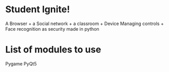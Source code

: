 # Student Ignite!
A Browser + a Social network + a classroom + Device Managing controls + Face recognition as security made in python
# List of modules to use
Pygame
PyQt5
